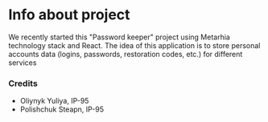 # Info about project
We recently started this  "Password  keeper" project
using Metarhia technology stack and React. 
The idea of this application is to store personal accounts data
(logins, passwords, restoration codes, etc.)
for different services

### Credits 
- Oliynyk Yuliya, IP-95
- Polishchuk Steapn, IP-95